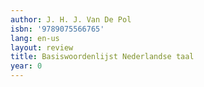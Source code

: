 ```yaml
---
author: J. H. J. Van De Pol
isbn: '9789075566765'
lang: en-us
layout: review
title: Basiswoordenlijst Nederlandse taal
year: 0
---
```


